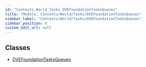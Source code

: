 ```yaml
---
id: "Contexts_World_Tasks_DVEFoundationTasksQueues"
title: "Module: Contexts/World/Tasks/DVEFoundationTasksQueues"
sidebar_label: "Contexts/World/Tasks/DVEFoundationTasksQueues"
sidebar_position: 0
custom_edit_url: null
---
```


## Classes

- [DVEFoundationTasksQueues](../classes/Contexts_World_Tasks_DVEFoundationTasksQueues.DVEFoundationTasksQueues.md)

